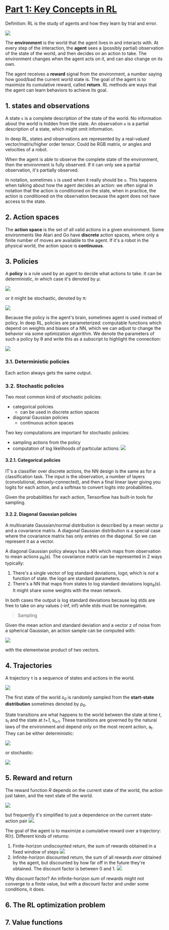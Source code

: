 # [Part 1: Key Concepts in RL](https://spinningup.openai.com/en/latest/spinningup/rl_intro.html)

Definition: RL is the study of agents and how they learn by trial and error. 

![ ](https://spinningup.openai.com/en/latest/_images/rl_diagram_transparent_bg.png)

The **environment** is the world that the agent lives in and interacts with. At every step of the interaction, the **agent** sees a (possibly partial) observation of the state of the world, and then decides on an action to take. The environment changes when the agent acts on it, and can also change on its own.

The agent receives a **reward** signal from the environment, a number saying how good/bad the current world state is. The goal of the agent is to maximize its cumulative reward, called **return**. RL methods are ways that the agent can learn behaviors to achieve its goal.

##  1. states and observations

A state `s` is a complete description of the state of the world. No information about the world is hidden from the state. An observation `o` is a partial description of a state, which might omit information.

In deep RL, states and observations are represented by a real-valued vector/matrix/higher order tensor. Could be RGB matrix, or angles and velocities of a robot.

When the agent is able to observe the complete state of the environment, then the environment is fully observed. If it can only see a partial observation, it's partially observed.

In notation, sometimes `s` is used when it really should be `o`. This happens when talking about how the agent decides an action: we often signal in notation that the action is conditioned on the state, when in practice, the action is conditioned on the observation because the agent does not have access to the state.

##  2. Action spaces

The **action space** is the set of all valid actions in a given environment. Some environments like Atari and Go have **discrete** action spaces, where only a finite number of moves are available to the agent. If it's a robot in the physical world, the action space is **continuous**.

##  3. Policies

A **policy** is a rule used by an agent to decide what actions to take. It can be deterministic, in which case it's denoted by &mu;:

![ ](https://spinningup.openai.com/en/latest/_images/math/73fcacd255a221d20d5d9300acf86e4d3bf5ea1b.svg)

or it might be stochastic, denoted by &pi;:

![ ](https://spinningup.openai.com/en/latest/_images/math/89757355805c4084ac93610e9581c060f2e61610.svg)

Because the policy is the agent's brain, sometimes agent is used instead of policy. In deep RL, policies are parameterized: computable functions which depend on weights and biases of a NN, which we can adjust to change the behavior via some optimization algorithm. We denote the parameters of such a policy by &theta; and write this as a subscript to highlight the connection:

![ ](https://spinningup.openai.com/en/latest/_images/math/831f731859658682b2af7e217a76648697c9de46.svg)

### 3.1. Deterministic policies

Each action always gets the same output.

### 3.2. Stochastic policies

Two most common kind of stochastic policies: 

* categorical policies
    - can be used in discrete action spaces
* diagonal Gaussian policies
    - continuous action spaces

Two key computations are important for stochastic policies:

* sampling actions from the policy
* computation of log likelihoods of particular actions: ![ ](https://spinningup.openai.com/en/latest/_images/math/cc2095cba170e09137c55cb4f1786955b3174336.svg)

#### 3.2.1. Categorical policies

IT's a classifier over discrete actions, the NN design is the same as for a classification task. The input is the observation, a number of layers (convolutional, densely-connected), and then a final linear layer giving you logits for each action, and a softmax to convert logits into probabilities.

Given the probabilities for each action, Tensorflow has built-in tools for sampling.

#### 3.2.2. Diagonal Gaussian policies

A multivariate Gaussian/normal distribution is described by a mean vector &mu; and a covariance matrix. A diagonal Gaussian distribution is a special case where the covariance matrix has only entries on the diagonal. So we can represent it as a vector.

A diagonal Gaussian policy always has a NN which maps from observation to mean actions &mu;<sub>&theta;</sub>(s). The covariance matrix can be represented in 2 ways typically:

1. There's a single vector of log standard deviations, log&sigma;, which is *not* a function of state. the log&sigma; are standard parameters.
2. There's a NN that maps from states to log standard deviations log&sigma;<sub>&theta;</sub>(s). It might share some weights with the mean network.

In both cases the output is log standard deviations because log stds are free to take on any values (-inf, inf) while stds must be nonnegative.

> Sampling

Given the mean action and standard deviation and a vector z of noise from a spherical Gaussian, an action sample can be computed with:

![ ](https://spinningup.openai.com/en/latest/_images/math/b18a4163a861b1fc18c6a6824af3f5540d4e2468.svg)

with the elementwise product of two vectors.

##  4. Trajectories

A trajectory &tau; is a sequence of states and actions in the world.

![ ](https://spinningup.openai.com/en/latest/_images/math/8337d86159a1cd98dfcd0601993d7b6b2fbb54d9.svg)

The first state of the world *s<sub>0</sub>* is randomly sampled from the **start-state distribution** sometimes denoted by &rho;<sub>0</sub>.

State transitions are what happens to the world between the state at time *t*, s<sub>t</sub> and the state at *t+1*, s<sub>t+1</sub>. These transitions are governed by the natural laws of the environment and depend only on the most recent action, a<sub>t</sub>. They can be either deterministic:

![ ](https://spinningup.openai.com/en/latest/_images/math/16da6346104894fb6a673473cbfc9ffeba6471fa.svg)

or stochastic:

![ ](https://spinningup.openai.com/en/latest/_images/math/872390af4f5b2541d17e7ef2bfaecbe1e9746d94.svg)

##  5. Reward and return

The reward function *R* depends on the current state of the world, the action just taken, and the next state of the world.

![ ](https://spinningup.openai.com/en/latest/_images/math/6ed565b0911f12c8ef64d93a617d8bb30380d5d5.svg)

but frequently it's simplified to just a dependence on the current state-action pair ![ ](https://spinningup.openai.com/en/latest/_images/math/3a66e4711a16a69ca64bd10d96985363d6e4bc5c.svg).

The goal of the agent is to maximize a cumulative reward over a trajectory: R(&tau;). Different kinds of returns:

1. Finite-horizon undiscounted return, the sum of rewards obtained in a fixed window of steps 
![ ](https://spinningup.openai.com/en/latest/_images/math/b2466507811fc9b9cbe2a0a51fd36034e16f2780.svg)
2. Infinite-horizon discounted return, the sum of all rewards *ever* obtained by the agent, but discounted by how far off in the future they're obtained. The discount factor is between 0 and 1. 
![ ](https://spinningup.openai.com/en/latest/_images/math/bf49428c66c91a45d7b66a432450ee49a3622348.svg)

Why discount factor? An infinite-horizon sum of rewards might not converge to a finite value, but with a discount factor and under some conditions, it does.

##  6. The RL optimization problem



##  7. Value functions


